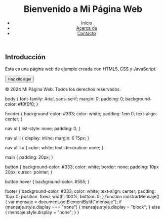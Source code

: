 <!DOCTYPE html>
<html lang="es">
<head>
    <meta charset="UTF-8">
    <meta name="viewport" content="width=device-width, initial-scale=1.0">
    <title>Mi Página Web</title>
    <link rel="stylesheet" href="styles.css">
</head>
<body>
    <header>
        <h1>Bienvenido a Mi Página Web</h1>
        <nav>
            <ul>
                <li><a href="#">Inicio</a></li>
                <li><a href="#">Acerca de</a></li>
                <li><a href="#">Contacto</a></li>
            </ul>
        </nav>
    </header>
    <main>
        <section id="intro">
            <h2>Introducción</h2>
            <p>Esta es una página web de ejemplo creada con HTML5, CSS y JavaScript.</p>
            <button onclick="mostrarMensaje()">Haz clic aquí</button>
            <p id="mensaje" style="display:none;">¡Hola! Gracias por visitar mi página.</p>
        </section>
    </main>
    <footer>
        <p>&copy; 2024 Mi Página Web. Todos los derechos reservados.</p>
    </footer>
    <script src="script.js"></script>
</body>
</html>
body {
    font-family: Arial, sans-serif;
    margin: 0;
    padding: 0;
    background-color: #f0f0f0;
}

header {
    background-color: #333;
    color: white;
    padding: 1em 0;
    text-align: center;
}

nav ul {
    list-style: none;
    padding: 0;
}

nav ul li {
    display: inline;
    margin: 0 15px;
}

nav ul li a {
    color: white;
    text-decoration: none;
}

main {
    padding: 20px;
}

button {
    background-color: #333;
    color: white;
    border: none;
    padding: 10px 20px;
    cursor: pointer;
}

button:hover {
    background-color: #555;
}

footer {
    background-color: #333;
    color: white;
    text-align: center;
    padding: 10px 0;
    position: fixed;
    width: 100%;
    bottom: 0;
}
function mostrarMensaje() {
    var mensaje = document.getElementById("mensaje");
    if (mensaje.style.display === "none") {
        mensaje.style.display = "block";
    } else {
        mensaje.style.display = "none";
    }
}




